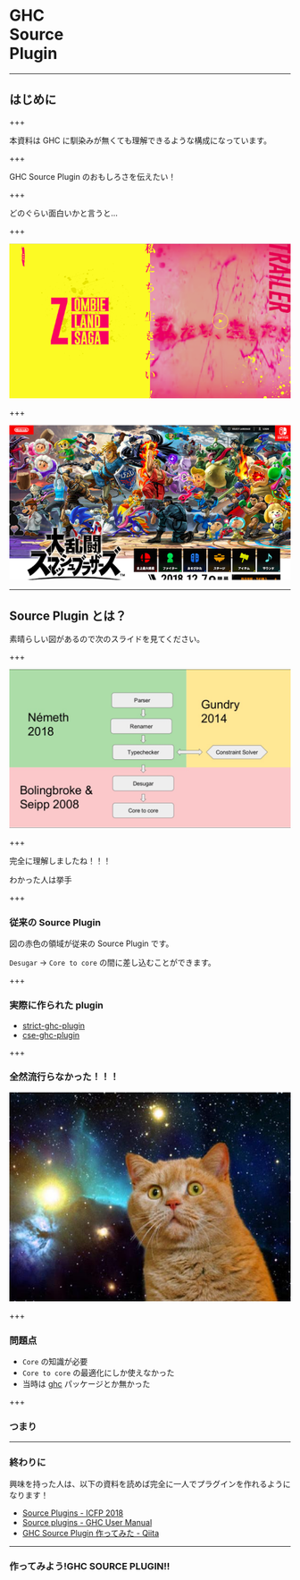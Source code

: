 # GHC <br> Source <br> Plugin

---

## はじめに

+++

本資料は GHC に馴染みが無くても理解できるような構成になっています。

+++

GHC Source Plugin のおもしろさを伝えたい！

+++

どのぐらい面白いかと言うと...

+++

![面白さを伝える画像1](images/z.png)

+++

![面白さを伝える画像2](images/sp.png)

---

## Source Plugin とは？

素晴らしい図があるので次のスライドを見てください。

+++

![ICFP から図を引用](images/map.png)

+++

完全に理解しましたね！！！

わかった人は挙手

+++

### 従来の Source Plugin

図の赤色の領域が従来の Source Plugin です。

`Desugar` -> `Core to core` の間に差し込むことができます。

+++

### 実際に作られた plugin

- [strict-ghc-plugin](http://hackage.haskell.org/package/strict-ghc-plugin)
- [cse-ghc-plugin](http://hackage.haskell.org/package/cse-ghc-plugin)

+++

### 全然流行らなかった！！！

![全然流行らなかった時の画像](images/neko.jpg)

+++

### 問題点

- `Core` の知識が必要
- `Core to core` の最適化にしか使えなかった
- 当時は [ghc](https://hackage.haskell.org/package/ghc-8.6.1) パッケージとか無かった

+++

### つまり

---

### 終わりに

興味を持った人は、以下の資料を読めば完全に一人でプラグインを作れるようになります！

- [Source Plugins - ICFP 2018](https://icfp18.sigplan.org/event/hiw-2018-papers-source-plugins)
- [Source plugins - GHC User Manual](https://downloads.haskell.org/~ghc/latest/docs/html/users_guide/extending_ghc.html#source-plugins)
- [GHC Source Plugin 作ってみた - Qiita](https://qiita.com/waddlaw/items/65b57517f105fcbbe724)

---

### 作ってみよう!GHC SOURCE PLUGIN!!
